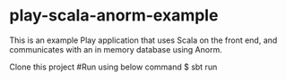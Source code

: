 # play-scala-anorm-example

This is an example Play application that uses Scala on the front end, and communicates with an in memory database using Anorm.

Clone this project 
#Run using below command 
$ sbt run 
